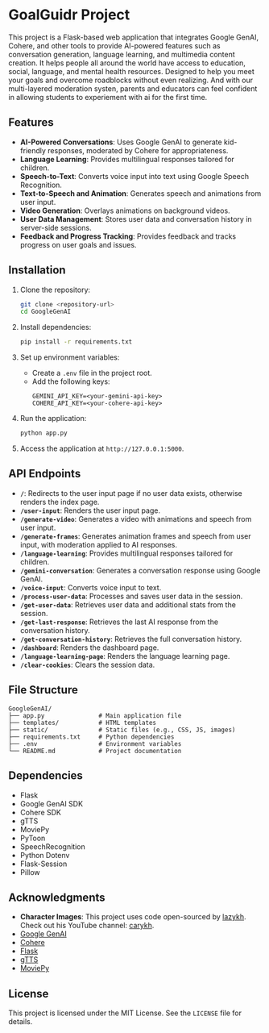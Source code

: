 # GoalGuidr Project

This project is a Flask-based web application that integrates Google GenAI, Cohere, and other tools to provide AI-powered features such as conversation generation, language learning, and multimedia content creation. It helps people all around the world have access to education, social, language, and mental health resources. Designed to help you meet your goals and overcome roadblocks without even realizing. And with our multi-layered moderation systen, parents and educators can feel confident in allowing students to experiement with ai for the first time.

## Features

- **AI-Powered Conversations**: Uses Google GenAI to generate kid-friendly responses, moderated by Cohere for appropriateness.
- **Language Learning**: Provides multilingual responses tailored for children.
- **Speech-to-Text**: Converts voice input into text using Google Speech Recognition.
- **Text-to-Speech and Animation**: Generates speech and animations from user input.
- **Video Generation**: Overlays animations on background videos.
- **User Data Management**: Stores user data and conversation history in server-side sessions.
- **Feedback and Progress Tracking**: Provides feedback and tracks progress on user goals and issues.

## Installation

1. Clone the repository:
   ```bash
   git clone <repository-url>
   cd GoogleGenAI
   ```

2. Install dependencies:
   ```bash
   pip install -r requirements.txt
   ```

3. Set up environment variables:
   - Create a `.env` file in the project root.
   - Add the following keys:
     ```
     GEMINI_API_KEY=<your-gemini-api-key>
     COHERE_API_KEY=<your-cohere-api-key>
     ```

4. Run the application:
   ```bash
   python app.py
   ```

5. Access the application at `http://127.0.0.1:5000`.

## API Endpoints

- **`/`**: Redirects to the user input page if no user data exists, otherwise renders the index page.
- **`/user-input`**: Renders the user input page.
- **`/generate-video`**: Generates a video with animations and speech from user input.
- **`/generate-frames`**: Generates animation frames and speech from user input, with moderation applied to AI responses.
- **`/language-learning`**: Provides multilingual responses tailored for children.
- **`/gemini-conversation`**: Generates a conversation response using Google GenAI.
- **`/voice-input`**: Converts voice input to text.
- **`/process-user-data`**: Processes and saves user data in the session.
- **`/get-user-data`**: Retrieves user data and additional stats from the session.
- **`/get-last-response`**: Retrieves the last AI response from the conversation history.
- **`/get-conversation-history`**: Retrieves the full conversation history.
- **`/dashboard`**: Renders the dashboard page.
- **`/language-learning-page`**: Renders the language learning page.
- **`/clear-cookies`**: Clears the session data.

## File Structure

```
GoogleGenAI/
├── app.py               # Main application file
├── templates/           # HTML templates
├── static/              # Static files (e.g., CSS, JS, images)
├── requirements.txt     # Python dependencies
├── .env                 # Environment variables
└── README.md            # Project documentation
```

## Dependencies

- Flask
- Google GenAI SDK
- Cohere SDK
- gTTS
- MoviePy
- PyToon
- SpeechRecognition
- Python Dotenv
- Flask-Session
- Pillow

## Acknowledgments

- **Character Images**: This project uses code open-sourced by [lazykh](https://github.com/lazykh). Check out his YouTube channel: [carykh](https://www.youtube.com/c/carykh).
- [Google GenAI](https://cloud.google.com/genai)
- [Cohere](https://cohere.ai)
- [Flask](https://flask.palletsprojects.com)
- [gTTS](https://gtts.readthedocs.io)
- [MoviePy](https://zulko.github.io/moviepy/)

## License

This project is licensed under the MIT License. See the `LICENSE` file for details.
